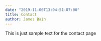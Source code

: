 ```yaml
---
date: "2019-11-06T13:04:51-07:00"
title: Contact
author: James Bain
---
```


This is just sample text for the contact page